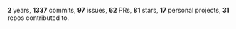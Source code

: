 **2** years, **1337** commits, **97** issues, **62** PRs, **81** stars, **17** personal projects, **31** repos contributed to.
